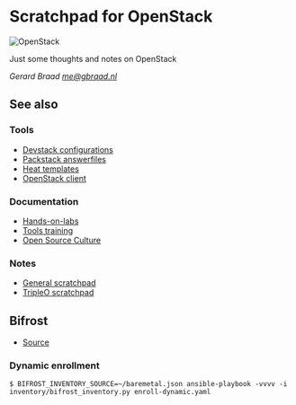 Scratchpad for OpenStack
========================

![OpenStack](http://docs.openstack.org/infra/publications/overview/graphics/openstack-cloud-software-horizontal-small.png)

Just some thoughts and notes on OpenStack


_Gerard Braad <me@gbraad.nl>_


## See also

### Tools

  * [Devstack configurations](https://github.com/gbraad/openstack-devstack-configurations)
  * [Packstack answerfiles](https://github.com/gbraad/openstack-packstack-answerfiles)
  * [Heat templates](https://github.com/gbraad/openstack-heat-templates)
  * [OpenStack client](https://github.com/gbraad/docker-openstack-client)


### Documentation

  * [Hands-on-labs](https://github.com/gbraad/openstack-handsonlabs)
  * [Tools training](https://github.com/gbraad/tools-training)
  * [Open Source Culture](https://github.com/gbraad/open-source-culture)


### Notes

  * [General scratchpad](https://github.com/gbraad/scratchpad)
  * [TripleO scratchpad](https://github.com/gbraad/openstack-tripleo-scratchpad)


## Bifrost

  * [Source](https://github.com/openstack/bifrost)
  

### Dynamic enrollment

```
$ BIFROST_INVENTORY_SOURCE=~/baremetal.json ansible-playbook -vvvv -i inventory/bifrost_inventory.py enroll-dynamic.yaml
```
